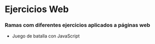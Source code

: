 # Ejercicios Web
### Ramas com diferentes ejercicios aplicados a páginas web
- Juego de batalla con JavaScript
